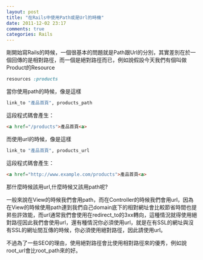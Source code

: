 ```yaml
---
layout: post
title: "在Rails中使用Path或是Url的時機"
date: 2011-12-02 23:17
comments: true
categories: Rails
---
```

剛開始寫Rails的時候，一個很基本的問題就是Path跟Url的分別，其實差別在於一個回傳的是相對路徑，而一個是絕對路徑而已，例如說假設今天我們有個叫做Product的Resource

``` ruby routes.rb
resources :products
```

當你使用path的時候，像是這樣

``` ruby
link_to "產品首頁", products_path
```

這段程式碼會產生：

``` html
<a href="/products">產品首頁<a>
```

而使用url的時候，像是這樣

``` ruby
link_to "產品首頁", products_url
```

這段程式碼會產生：

``` html
<a href="http://www.example.com/products">產品首頁<a>
```

那什麼時候該用url,什麼時候又該用path呢?

一般來說在View的時候我們會用path，而在Controller的時候我們會用url，因為在View的時候使用path連到我們自己domain底下的相對網址會比較節省時間也提昇些許效能，而url通常我們會使用在redirect_to的3xx轉向，這種情況就得使用絕對路徑因此我們會使用url，還有種情況你必須使用url，就是在有SSL的網址與沒有SSL的網址間互傳的時候，你必須使用絕對路徑，因此請使用url。

不過為了一些SEO的理由，使用絕對路徑會比使用相對路徑來的優秀，例如說root_url會比root_path來的好。
